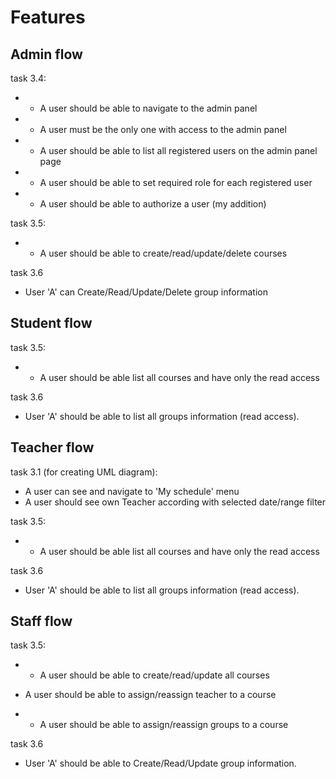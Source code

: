 # Features

## Admin flow

task 3.4:
+ + A user should be able to navigate to the admin panel
+ + A user must be the only one with access to the admin panel
+ + A user should be able to list all registered users on the admin panel page

+ + A user should be able to set required role for each registered user 
+ + A user should be able to authorize a user (my addition)

task 3.5: 
+ + A user should be able to create/read/update/delete courses

task 3.6
- User 'A' can Create/Read/Update/Delete group information

## Student flow

task 3.5:
+ + A user should be able list all courses and have only the read access

task 3.6
- User 'A' should be able to list all groups information (read access).

## Teacher flow

task 3.1 (for creating UML diagram):
- A user can see and navigate to 'My schedule' menu
- A user should see own Teacher according with selected date/range filter

task 3.5:
+ + A user should be able list all courses and have only the read access

task 3.6
- User 'A' should be able to list all groups information (read access).

## Staff flow

task 3.5:
+ + A user should be able to create/read/update all courses
- A user should be able to assign/reassign teacher to a course
+ - A user should be able to assign/reassign groups to a course 

task 3.6
- User 'A' should be able to Create/Read/Update group information.